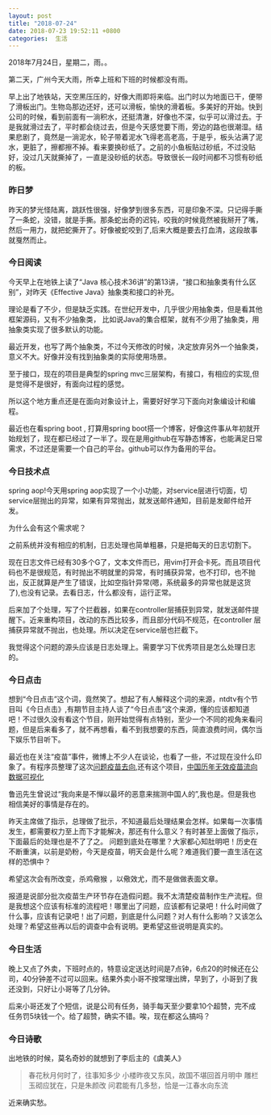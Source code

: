 ```yaml
---
layout: post
title: "2018-07-24"
date: 2018-07-23 19:52:11 +0800
categories:  生活
---
```


2018年7月24日，星期二，雨。。

第二天，广州今天大雨，所幸上班和下班的时候都没有雨。

早上出了地铁站，天空黑压压的，好像大雨即将来临。出门时以为地面已干，便带了滑板出门。生物岛那边还好，还可以滑板，愉快的滑着板。多美好的开始。快到公司的时候，看到前面有一淌积水，还挺清澈，好像也不深，似乎可以滑过去。于是我就滑过去了，平时都会绕过去，但是今天感觉要下雨，旁边的路也很潮湿。结果悲剧了，竟然是一淌泥水，轮子带着泥水飞得老高老高，于是乎，板头沾满了泥水，更脏了，擦都擦不掉。看来要换砂纸了。之前的小鱼板贴过砂纸，不过没贴好，没过几天就撕掉了，一直是没砂纸的状态。导致很长一段时间都不习惯有砂纸的板。

### 昨日梦
昨天的梦光怪陆离，跳跃性很强，好像梦到很多东西，可是印象不深。只记得手撕了一条蛇，没错，就是手撕。那条蛇出奇的迟钝，咬我的时候竟然被我掰开了嘴，然后一用力，就把蛇撕开了。好像被蛇咬到了,后来大概是要去打血清，这段故事就戛然而止。
### 今日阅读
今天早上在地铁上读了“Java 核心技术36讲”的第13讲，“接口和抽象类有什么区别”，对昨天《Effective Java》抽象类和接口的补充。

理论是看了不少，但是缺乏实践。在世纪开发中，几乎很少用抽象类，但是看其他框架源码，又有不少抽象类， 比如说Java的集合框架，就有不少用了抽象类，用抽象类实现了很多默认的功能。

最近开发，也写了两个抽象类，不过今天修改的时候，决定放弃另外一个抽象类，意义不大。好像并没有找到抽象类的实际使用场景。

至于接口，现在的项目是典型的spring mvc三层架构，有接口，有相应的实现,但是觉得不是很好，有面向过程的感觉。

所以这个地方重点还是在面向对象设计上，需要好好学习下面向对象编设计和编程。

最近也在看spring boot , 打算用spring boot搭一个博客，好像这件事从年初就开始规划了，现在都已经过了一半了。现在是用github在写静态博客，也能满足日常需求，不过还是需要一个自己的平台。github可以作为备用的平台。
### 今日技术点
spring aop!今天用spring aop实现了一个小功能，对service层进行切面，切service层抛出的异常，如果有异常抛出，就发送邮件通知，目前是发邮件给开发。

为什么会有这个需求呢？

之前系统并没有相应的机制，日志处理也简单粗暴，只是把每天的日志切割下。

现在日志文件已经有30多个G了，文本文件而已，用vim打开会卡死。而且项目代码也不是很规范，有时抛出不明就里的异常，有时捕获异常，也不打印，也不抛出，反正就算是产生了错误，比如空指针异常(嗯，系统最多的异常也就是这货了),也没有记录。去看日志，什么都没有，运行正常。

后来加了个处理，写了个拦截器，如果在controller层捕获到异常，就发送邮件提醒下。近来重构项目，改动的东西比较多，而且部分代码不规范，在controller 层捕获异常就不抛出，也处理。所以决定在service层也拦截下。

我觉得这个问题的源头应该是日志处理上。需要学习下优秀项目是怎么处理日志的。

### 今日点击
想到“今日点击”这个词，竟然笑了。想起了有人解释这个词的来源，ntdtv有个节目叫《今日点击》,有期节目主持人谈了“今日点击”这个来源，懂的应该都知道吧！不过很久没有看这个节目，刚开始觉得有点特别，至少一个不同的视角来看问题，但是后来看多了，就不再想看，看不到我想要的东西，简直浪费时间，偶尔当下娱乐节目听下。

最近也在关注“疫苗”事件，微博上不少人在谈论，也看了一些，不过现在没什么印象了。有程序员整理了这次[问题疫苗去向](https://github.com/fuckcqcs),还有这个项目，[中国历年无效疫苗流向数据可视化](https://github.com/massyao/china-invalid-vaccine-flow)

鲁迅先生曾说过“我向来是不惮以最坏的恶意来揣测中国人的”,我也是。但是我也相信美好的事情是存在的。

昨天主席做了指示，总理做了批示，不知道最后处理结果会怎样。如果每一次事情发生，都需要权力至上而下才能解决，那还有什么意义？有时甚至上面做了指示，下面最后的处理也是不了了之。
问题到底处在哪里？大家都心知肚明吧！历史在不断重演，以前是奶粉，今天是疫苗，明天会是什么呢？难道我们要一直生活在这样的恐惧中？

希望这次会有所改变，杀鸡儆猴 ，以儆效尤，而不是做做表面文章。

报道是说部分批次疫苗生产环节存在造假问题。我不太清楚疫苗制作生产流程。但是我想这个应该有标准的流程吧！哪里出了问题，应该都有记录吧！什么时间做了什么事，应该有记录吧！出了问题，到底是什么问题？对人有什么影响？又该怎么处理？希望这些再以后的调查中会有说明。更希望这些说明是真实的。

### 今日生活
晚上又点了外卖，下班时点的，特意设定送达时间是7点钟，6点20的时候还在公司，40分钟差不过可以回来。结果外卖小哥不按常理出牌，早到了，小哥到了我还没到，只好让小哥等了几分钟。

后来小哥还发了个短信，说是公司有任务，骑手每天至少要拿10个超赞，完不成任务罚5块钱一个。给了超赞，确实不错。唉，现在都这么搞吗？

### 今日诗歌
出地铁的时候，莫名奇妙的就想到了李后主的《虞美人》
>春花秋月何时了，往事知多少
>小楼昨夜又东风，故国不堪回首月明中
>雕栏玉砌应犹在，只是朱颜改
>问君能有几多愁，恰是一江春水向东流

近来确实愁。


